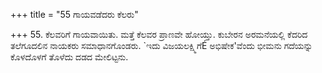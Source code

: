 +++
title = "55 ಗಾಯವಡೆದರು ಕೆಲರು"

+++
55. ಕೆಲವರಿಗೆ ಗಾಯವಾಯಿತು. ಮತ್ತೆ ಕೆಲವರ ಪ್ರಾಣವೇ ಹೋಯ್ತು. ಕುಬೇರನ ಅರಮನೆಯಲ್ಲಿ ಕೆದರಿದ ತಲೆಗೂದಲಿನ ನಾಯಕರು ಸಮಾಧಾನಗೊಂಡರು. `ಇದು ವಿಜಯಲಕ್ಷ್ಮಿಗೆÉ ಅಭಿಷೇಕ'ವೆಂದು  ಭೀಮನು ಗದೆಯನ್ನು ಕೊಳದೊಳಗೆ ತೊಳೆದು ದಡದ ಮೇಲಿಟ್ಟನು.
